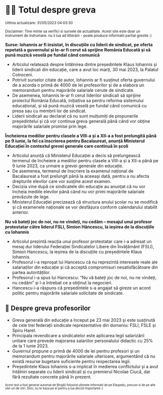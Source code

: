 # 👩‍🏫 Totul despre greva
<sub>Ultima actualizare: 31/05/2023 04:03:30</sub>

<sub>Disclaimer: Tine minte sa verifici si sursele de actualitate. Acest site este doar un instrument de indrumare: nu il lua ad litteram - poate produce informatii partial gresite :)</sub>

**Surse: Iohannis ar fi insistat, în discuțiile cu liderii de sindicat, pe oferta repetată a guvernului și le-ar fi cerut să sprijine România Educată și să pună muzică veselă pe fundal când comunică**
- Articolul relatează despre întâlnirea dintre președintele Klaus Iohannis și liderii sindicali din educație, care a avut loc marți, 30 mai 2023, la Palatul Cotroceni.
- Potrivit surselor citate de autor, Iohannis ar fi susținut oferta guvernului de a acorda o primă de 4000 de lei profesorilor și de a elabora un memorandum pentru majorările salariale cerute de sindicate.
- De asemenea, Iohannis le-ar fi cerut liderilor sindicali să sprijine proiectul România Educată, inițiativa sa pentru reforma sistemului educațional, și să pună muzică veselă pe fundal când comunică cu presa sau cu membrii lor de sindicat.
- Liderii sindicali au declarat că nu sunt mulțumiți de propunerile președintelui și că vor continua greva generală până când vor obține majorările salariale promise prin lege.

**Încheierea mediilor pentru clasele a VIII-a și a XII-a a fost prelungită până pe 9 iunie, la fel ca înscrierea pentru Bacalaureat, anunță Ministerul Educației în contextul grevei generale care continuă în școli**
- Articolul anunță că Ministerul Educației a decis să prelungească termenul de încheiere a mediilor pentru clasele a VIII-a și a XII-a până pe 9 iunie 2023, ca urmare a grevei generale din educație.
- De asemenea, termenul de înscriere la examenul național de Bacalaureat a fost prelungit până la aceeași dată, pentru a nu afecta drepturile elevilor care vor susține acest examen.
- Decizia vine după ce sindicatele din educație au anunțat că nu vor încheia mediile elevilor până când nu vor primi majorările salariale prevăzute de lege.
- Ministerul Educației precizează că structura anului școlar nu se modifică și că examenele naționale se vor desfășura conform calendarului stabilit anterior.

**Nu vă bateți joc de noi, nu ne vindeți, nu cedăm – mesajul unui profesor protestatar către liderul FSLI, Simion Hăncescu, la ieșirea de la discuțiile cu Iohannis**
- Articolul prezintă reacția unui profesor protestatar care i-a adresat un mesaj dur liderului Federației Sindicatelor Libere din Învățământ (FSLI), Simion Hancescu, la ieșirea de la discuțiile cu președintele Klaus Iohannis.
- Profesorul i-a reproșat lui Hancescu că nu reprezintă interesele reale ale salariaților din educație și că acceptă compromisuri nesatisfăcătoare din partea autorităților.
- Profesorul i-a spus lui Hancescu: “Nu vă bateți joc de noi, nu ne vindeți, nu cedăm” și l-a întrebat ce a obținut la negocieri.
- Hancescu i-a răspuns că președintele s-a angajat să gireze un acord politic pentru majorările salariale solicitate de sindicate.

## 🏫 Despre greva profesorilor
- Greva generală din educație a început pe 23 mai 2023 și este susținută de cele trei federații sindicale reprezentative din domeniu: FSLI, FSLE și Spiru Haret.
- Principala revendicare a sindicatelor este aplicarea legii salarizării unitare care prevede majorarea salariilor personalului didactic cu 25% de la 1 iunie 2023.
- Guvernul propune o primă de 4000 de lei pentru profesori și un memorandum pentru majorările salariale ulterioare, argumentând că nu există resurse bugetare suficiente pentru respectarea legii.
- Președintele Klaus Iohannis s-a implicat în medierea conflictului și a avut întâlniri separate cu liderii sindicali și cu premierul Nicolae Ciucă, dar fără rezultate concrete până în prezent.


<sub><sub>Acest text a fost generat automat de BingAI folosind ultimele informatii de pe Edupedu, precum si de pe alte site-uri de stiri. Deci, nu te baza pe el pentru a lua decizii importante :)</sub></sub>
